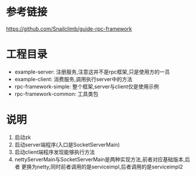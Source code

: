# 参考链接
https://github.com/Snailclimb/guide-rpc-framework
# 工程目录
- example-server: 注册服务,注意这并不是rpc框架,只是使用方的一员
- example-client: 消费服务,调用执行server中的方法
- rpc-framework-simple: 整个框架,server与client仅是使用示例
- rpc-framework-common: 工具类包
# 说明
1. 启动zk
2. 启动server端程序(入口是SocketServerMain)
3. 启动client端程序发现能够执行方法
4. nettyServerMain与SocketServerMain是两种实现方法,前者对应基础版本,后者
更换为netty,同时前者调用的是serviceimpl,后者调用的是serviceimpl2
   